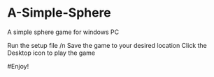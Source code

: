 # A-Simple-Sphere
A simple sphere game for windows PC

Run the setup file /n
Save the game to your desired location
Click the Desktop icon to play the game

#Enjoy!
